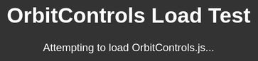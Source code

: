 <!DOCTYPE html>
<html lang="en">
<head>
    <title>OrbitControls Test</title>
    <script type="importmap">
    {
      "imports": {
        "../../../build/three.module.js": "./three.module.js"
      }
    }
    </script>
    <style>
      body { background: #333; color: white; font-family: sans-serif; font-size: 1.5em; text-align: center; padding: 10%; }
      #success { color: #7CFC00; }
      #fail { color: #FF6347; font-weight: bold; }
      small { color: #aaa; font-size: 0.7em; }
    </style>
</head>
<body>
    <h1>OrbitControls Load Test</h1>
    <p id="message">Attempting to load OrbitControls.js...</p>
    <script type="module">
        try {
            // We are only importing OrbitControls. The browser should
            // see that it needs three.module.js and load it automatically.
            await import('./OrbitControls.js');
            document.getElementById('message').innerHTML = '<span id="success">SUCCESS! OrbitControls.js and its dependency were loaded.</span>';
        } catch (error) {
            document.getElementById('message').innerHTML = '<span id="fail">FAILURE! OrbitControls.js could not be loaded.</span><br><br><small>' + error + '</small>';
        }
    </script>
</body>
</html>
